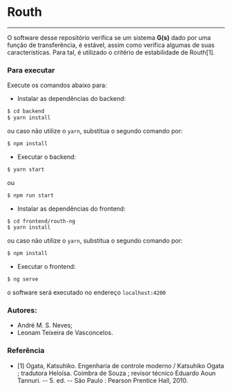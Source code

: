 # Routh
---
O software desse repositório verifica se um sistema **G(s)** dado por uma função de transferência, é estável, assim como verifica algumas de suas características. Para tal, é utilizado o critério de estabilidade de Routh[1].

### Para executar
Execute os comandos abaixo para:

* Instalar as dependências do backend:

```bash
$ cd backend
$ yarn install
```

ou caso não utilize o ```yarn```, substitua o segundo comando por:

```bash
$ npm install
```
* Executar o backend:

```bash
$ yarn start
```

ou

```bash
$ npm run start
```
* Instalar as dependências do frontend:

```bash
$ cd frontend/routh-ng
$ yarn install
```

ou caso não utilize o ```yarn```, substitua o segundo comando por:

```bash
$ npm install
```
* Executar o frontend:

```bash
$ ng serve
```

o software será executado no endereço ```localhost:4200```

### Autores:

* André M. S. Neves;
* Leonam Teixeira de Vasconcelos.

### Referência

* [1] Ogata, Katsuhiko. Engenharia de controle moderno / Katsuhiko Ogata ; tradutora Heloísa. Coimbra de Souza ; revisor técnico Eduardo Aoun Tannuri. -- 5. ed. -- São Paulo : Pearson Prentice Hall, 2010.